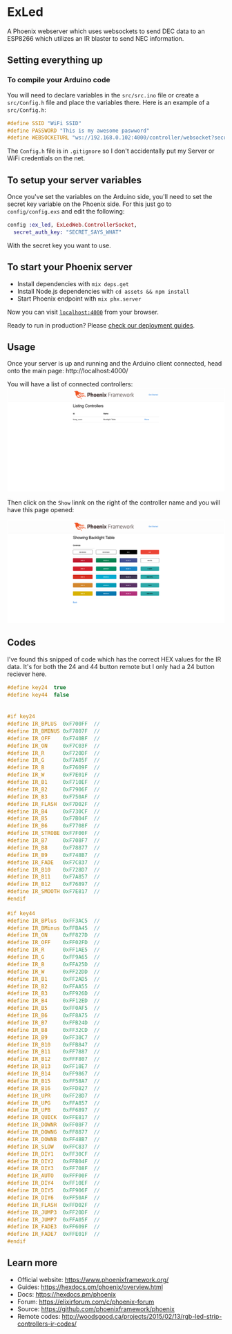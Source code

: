 # ExLed
A Phoenix webserver which uses websockets to send DEC data to an ESP8266 which utilizes an IR blaster to send NEC information.

## Setting everything up

### To compile your Arduino code
You will need to declare variables in the `src/src.ino` file or create a `src/Config.h` file and place the variables there. Here is an example of a `src/Config.h`:
```cpp
#define SSID "WiFi SSID"
#define PASSWORD "This is my awesome paswword"
#define WEBSOCKETURL "ws://192.168.0.102:4000/controller/websocket?secret_key=SECRET_SAYS_WHAT"
```

The `Config.h` file is in `.gitignore` so I don't accidentally put my Server or WiFi credentials on the net.

## To setup your server variables
Once you've set the variables on the Arduino side, you'll need to set the secret key variable on the Phoenix side. For this just go to `config/config.exs` and edit the following:
```elixir
config :ex_led, ExLedWeb.ControllerSocket,
  secret_auth_key: "SECRET_SAYS_WHAT"
  ```
  With the secret key you want to use.

## To start your Phoenix server

  * Install dependencies with `mix deps.get`
  * Install Node.js dependencies with `cd assets && npm install`
  * Start Phoenix endpoint with `mix phx.server`

Now you can visit [`localhost:4000`](http://localhost:4000) from your browser.

Ready to run in production? Please [check our deployment guides](https://hexdocs.pm/phoenix/deployment.html).

## Usage

Once your server is up and running and the Arduino client connected, head onto the main page: http://localhost:4000/

You will have a list of connected controllers:
![Index image](https://raw.githubusercontent.com/zastrixarundell/ex_led/master/images/index.png "Index image")

Then click on the `Show` linnk on the right of the controller name and you will have this page opened:

![Show image](https://raw.githubusercontent.com/zastrixarundell/ex_led/master/images/show.png "Show image")

## Codes
I've found this snipped of code which has the correct HEX values for the IR data. It's for both the 24 and 44 button remote but I only had a 24 button reciever here.

```cpp
#define	key24  true
#define	key44  false


#if key24
#define	IR_BPLUS  0xF700FF	// 
#define	IR_BMINUS 0xF7807F	// 
#define	IR_OFF 	  0xF740BF	// 
#define	IR_ON 	  0xF7C03F	// 
#define	IR_R 	  0xF720DF	// 
#define	IR_G 	  0xF7A05F	// 
#define	IR_B 	  0xF7609F	// 
#define	IR_W 	  0xF7E01F	// 
#define	IR_B1	  0xF710EF	// 
#define	IR_B2	  0xF7906F	// 
#define	IR_B3	  0xF750AF	// 
#define	IR_FLASH  0xF7D02F	// 
#define	IR_B4	  0xF730CF	// 
#define	IR_B5	  0xF7B04F	// 
#define	IR_B6	  0xF7708F	// 
#define	IR_STROBE 0xF7F00F	// 
#define	IR_B7	  0xF708F7	// 
#define	IR_B8	  0xF78877	// 
#define	IR_B9	  0xF748B7	// 
#define	IR_FADE   0xF7C837	// 
#define	IR_B10	  0xF728D7	// 
#define	IR_B11	  0xF7A857	// 
#define	IR_B12	  0xF76897	// 
#define	IR_SMOOTH 0xF7E817	// 
#endif

#if key44
#define	IR_BPlus  0xFF3AC5	// 
#define	IR_BMinus 0xFFBA45	// 
#define	IR_ON 	  0xFF827D	// 
#define	IR_OFF 	  0xFF02FD	// 
#define	IR_R 	  0xFF1AE5	// 
#define	IR_G 	  0xFF9A65	// 
#define	IR_B  	  0xFFA25D	// 
#define	IR_W 	  0xFF22DD	// 
#define	IR_B1	  0xFF2AD5	// 
#define	IR_B2	  0xFFAA55	// 
#define	IR_B3	  0xFF926D	// 
#define	IR_B4	  0xFF12ED	// 
#define	IR_B5	  0xFF0AF5	// 
#define	IR_B6	  0xFF8A75	// 
#define	IR_B7	  0xFFB24D	// 
#define	IR_B8	  0xFF32CD	// 
#define	IR_B9	  0xFF38C7	// 
#define	IR_B10	  0xFFB847	// 
#define	IR_B11	  0xFF7887	// 
#define	IR_B12	  0xFFF807	// 
#define	IR_B13	  0xFF18E7	// 
#define	IR_B14	  0xFF9867	// 
#define	IR_B15	  0xFF58A7	// 
#define	IR_B16	  0xFFD827	// 
#define	IR_UPR 	  0xFF28D7	// 
#define	IR_UPG 	  0xFFA857	// 
#define	IR_UPB 	  0xFF6897	// 
#define	IR_QUICK  0xFFE817	// 
#define	IR_DOWNR  0xFF08F7	// 
#define	IR_DOWNG  0xFF8877	// 
#define	IR_DOWNB  0xFF48B7	// 
#define	IR_SLOW   0xFFC837	// 
#define	IR_DIY1   0xFF30CF	// 
#define	IR_DIY2   0xFFB04F	// 
#define	IR_DIY3   0xFF708F	// 
#define	IR_AUTO   0xFFF00F	// 
#define	IR_DIY4   0xFF10EF	// 
#define	IR_DIY5   0xFF906F	// 
#define	IR_DIY6   0xFF50AF	// 
#define	IR_FLASH  0xFFD02F	// 
#define	IR_JUMP3  0xFF20DF	// 
#define	IR_JUMP7  0xFFA05F	// 
#define	IR_FADE3  0xFF609F	// 
#define	IR_FADE7  0xFFE01F	// 
#endif
```

## Learn more

  * Official website: https://www.phoenixframework.org/
  * Guides: https://hexdocs.pm/phoenix/overview.html
  * Docs: https://hexdocs.pm/phoenix
  * Forum: https://elixirforum.com/c/phoenix-forum
  * Source: https://github.com/phoenixframework/phoenix
  * Remote codes: http://woodsgood.ca/projects/2015/02/13/rgb-led-strip-controllers-ir-codes/
